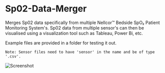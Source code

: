 # Sp02-Data-Merger
Merges Sp02 data specifically from multiple Nellcor™ Bedside SpO₂ Patient Monitoring System's. Sp02 data from multiple sensor's can then be visualised using a visualization tool such as Tableau, Power Bi, etc.

Example files are provided in a folder for testing it out. 

```Note: Sensor files need to have 'sensor' in the name and be of type '.csv'.```

![Screenshot](https://github.com/LeeWannacott/Sp02-Data-Merger/blob/master/Infographic%20Sp02%20data%20merger..png)
